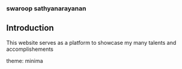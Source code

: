 ### swaroop sathyanarayanan 

## Introduction
This website serves as a platform to showcase my many talents and accomplishements

theme: minima

